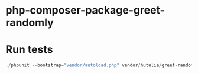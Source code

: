 # php-composer-package-greet-randomly

# Run tests
```php
./phpunit --bootstrap="vendor/autoload.php" vendor/hutulia/greet-randomly/tests/ --testdox
```